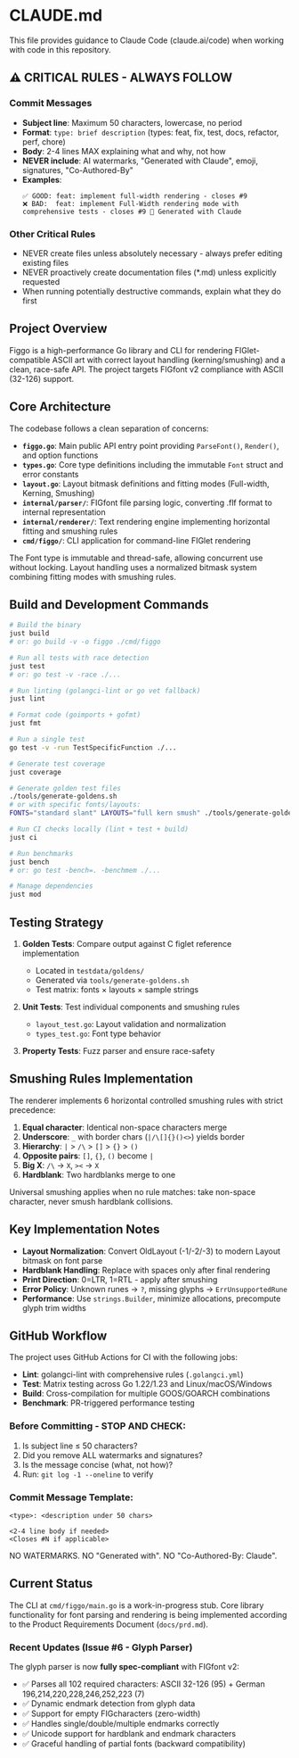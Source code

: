 # CLAUDE.md

This file provides guidance to Claude Code (claude.ai/code) when working with code in this repository.

## ⚠️ CRITICAL RULES - ALWAYS FOLLOW

### Commit Messages
- **Subject line**: Maximum 50 characters, lowercase, no period
- **Format**: `type: brief description` (types: feat, fix, test, docs, refactor, perf, chore)
- **Body**: 2-4 lines MAX explaining what and why, not how
- **NEVER include**: AI watermarks, "Generated with Claude", emoji, signatures, "Co-Authored-By"
- **Examples**:
  ```
  ✅ GOOD: feat: implement full-width rendering - closes #9
  ❌ BAD:  feat: implement Full-Width rendering mode with comprehensive tests - closes #9 🤖 Generated with Claude
  ```

### Other Critical Rules
- NEVER create files unless absolutely necessary - always prefer editing existing files
- NEVER proactively create documentation files (*.md) unless explicitly requested
- When running potentially destructive commands, explain what they do first

## Project Overview

Figgo is a high-performance Go library and CLI for rendering FIGlet-compatible ASCII art with correct layout handling (kerning/smushing) and a clean, race-safe API. The project targets FIGfont v2 compliance with ASCII (32-126) support.

## Core Architecture

The codebase follows a clean separation of concerns:

- **`figgo.go`**: Main public API entry point providing `ParseFont()`, `Render()`, and option functions
- **`types.go`**: Core type definitions including the immutable `Font` struct and error constants
- **`layout.go`**: Layout bitmask definitions and fitting modes (Full-width, Kerning, Smushing)
- **`internal/parser/`**: FIGfont file parsing logic, converting .flf format to internal representation
- **`internal/renderer/`**: Text rendering engine implementing horizontal fitting and smushing rules
- **`cmd/figgo/`**: CLI application for command-line FIGlet rendering

The Font type is immutable and thread-safe, allowing concurrent use without locking. Layout handling uses a normalized bitmask system combining fitting modes with smushing rules.

## Build and Development Commands

```bash
# Build the binary
just build
# or: go build -v -o figgo ./cmd/figgo

# Run all tests with race detection
just test
# or: go test -v -race ./...

# Run linting (golangci-lint or go vet fallback)
just lint

# Format code (goimports + gofmt)
just fmt

# Run a single test
go test -v -run TestSpecificFunction ./...

# Generate test coverage
just coverage

# Generate golden test files
./tools/generate-goldens.sh
# or with specific fonts/layouts:
FONTS="standard slant" LAYOUTS="full kern smush" ./tools/generate-goldens.sh

# Run CI checks locally (lint + test + build)
just ci

# Run benchmarks
just bench
# or: go test -bench=. -benchmem ./...

# Manage dependencies
just mod
```

## Testing Strategy

1. **Golden Tests**: Compare output against C figlet reference implementation
   - Located in `testdata/goldens/`
   - Generated via `tools/generate-goldens.sh`
   - Test matrix: fonts × layouts × sample strings

2. **Unit Tests**: Test individual components and smushing rules
   - `layout_test.go`: Layout validation and normalization
   - `types_test.go`: Font type behavior

3. **Property Tests**: Fuzz parser and ensure race-safety

## Smushing Rules Implementation

The renderer implements 6 horizontal controlled smushing rules with strict precedence:

1. **Equal character**: Identical non-space characters merge
2. **Underscore**: `_` with border chars (`|/\[]{}()<>`) yields border
3. **Hierarchy**: `|` > `/\` > `[]` > `{}` > `()`
4. **Opposite pairs**: `[]`, `{}`, `()` become `|`
5. **Big X**: `/\` → `X`, `><` → `X`
6. **Hardblank**: Two hardblanks merge to one

Universal smushing applies when no rule matches: take non-space character, never smush hardblank collisions.

## Key Implementation Notes

- **Layout Normalization**: Convert OldLayout (-1/-2/-3) to modern Layout bitmask on font parse
- **Hardblank Handling**: Replace with spaces only after final rendering
- **Print Direction**: 0=LTR, 1=RTL - apply after smushing
- **Error Policy**: Unknown runes → `?`, missing glyphs → `ErrUnsupportedRune`
- **Performance**: Use `strings.Builder`, minimize allocations, precompute glyph trim widths

## GitHub Workflow

The project uses GitHub Actions for CI with the following jobs:
- **Lint**: golangci-lint with comprehensive rules (`.golangci.yml`)
- **Test**: Matrix testing across Go 1.22/1.23 and Linux/macOS/Windows
- **Build**: Cross-compilation for multiple GOOS/GOARCH combinations
- **Benchmark**: PR-triggered performance testing

### Before Committing - STOP AND CHECK:
1. Is subject line ≤ 50 characters?
2. Did you remove ALL watermarks and signatures?
3. Is the message concise (what, not how)?
4. Run: `git log -1 --oneline` to verify

### Commit Message Template:
```
<type>: <description under 50 chars>

<2-4 line body if needed>
<Closes #N if applicable>
```
NO WATERMARKS. NO "Generated with". NO "Co-Authored-By: Claude".

## Current Status

The CLI at `cmd/figgo/main.go` is a work-in-progress stub. Core library functionality for font parsing and rendering is being implemented according to the Product Requirements Document (`docs/prd.md`).

### Recent Updates (Issue #6 - Glyph Parser)

The glyph parser is now **fully spec-compliant** with FIGfont v2:
- ✅ Parses all 102 required characters: ASCII 32-126 (95) + German 196,214,220,228,246,252,223 (7)
- ✅ Dynamic endmark detection from glyph data
- ✅ Support for empty FIGcharacters (zero-width)
- ✅ Handles single/double/multiple endmarks correctly
- ✅ Unicode support for hardblank and endmark characters
- ✅ Graceful handling of partial fonts (backward compatibility)